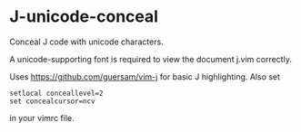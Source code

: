 # J-unicode-conceal
Conceal J code with unicode characters.

A unicode-supporting font is required to view the document j.vim correctly.

Uses https://github.com/guersam/vim-j for basic J highlighting.
Also set
```
setlocal conceallevel=2
set concealcursor=ncv
```
in your vimrc file.


